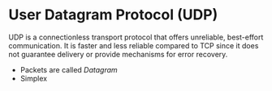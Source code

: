 # User Datagram Protocol (UDP)
UDP is a connectionless transport protocol that offers unreliable, best-effort communication. It is faster and less reliable compared to TCP since it does not guarantee delivery or provide mechanisms for error recovery.
  - Packets are called _Datagram_
  - Simplex
